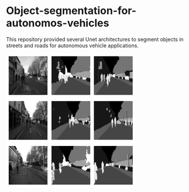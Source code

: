 # Object-segmentation-for-autonomos-vehicles
This repository provided several Unet architectures to segment objects in streets and roads for autonomous vehicle applications.

![My Image](VGG_Unet.png)
![My Image](download.png)
![My Image](tiny_unet.png)
